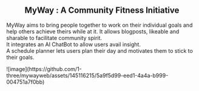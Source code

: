   <br />

  <h2 align="center">MyWay : A Community Fitness Initiative</h2>

  MyWay aims to bring people together to work on their individual goals and help others achieve theirs while at it. It allows blogposts, likeable and sharable to facilitate community spirit. 
  <br/> It integrates an AI ChatBot to allow users avail insight. <br /> A schedule planner lets users plan their day and motivates them to stick to their goals.
</div>
![image](https://github.com/1-three/mywayweb/assets/145116215/5a9f5d99-eed1-4a4a-b999-004751a7f0bb)

<br />
